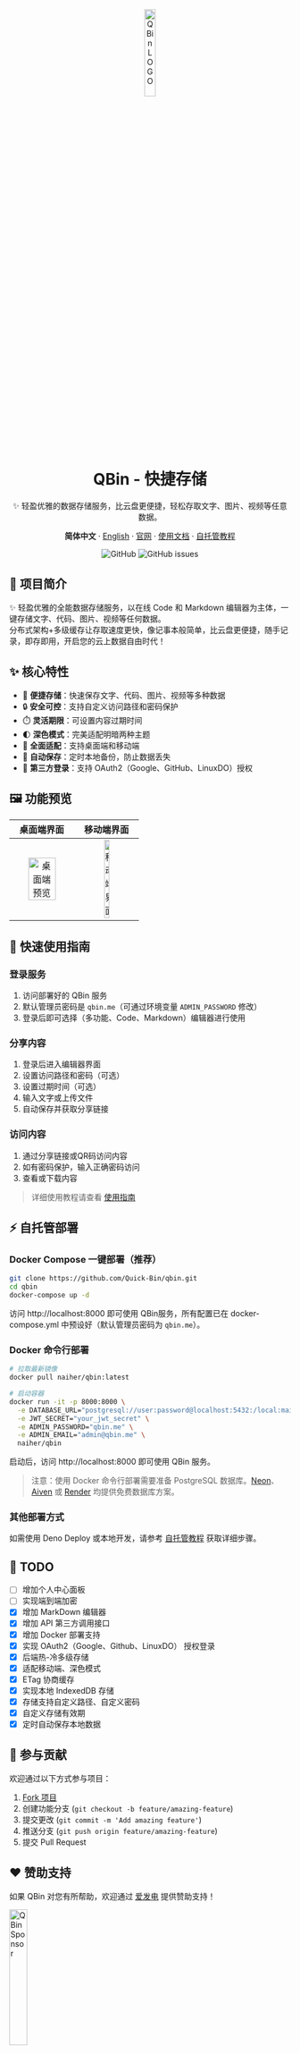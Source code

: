 <div align="center"><a name="readme-top"></a>

<img src=https://s3.tebi.io/lite/favicon.svg width=20% alt="QBin LOGO" title="QBin LOGO" />
<h1>QBin - 快捷存储</h1>

✨ 轻盈优雅的数据存储服务，比云盘更便捷，轻松存取文字、图片、视频等任意数据。

**简体中文** · [English](README_EN.md) · [官网](https://qbin.me) · [使用文档](Docs/document.md) · [自托管教程](Docs/self-host.md)

<img alt="GitHub" src="https://img.shields.io/github/license/quick-bin/qbin">
<img alt="GitHub issues" src="https://img.shields.io/github/issues/quick-bin/qbin">
</div>

## 📝 项目简介

✨ 轻盈优雅的全能数据存储服务，以在线 Code 和 Markdown 编辑器为主体，一键存储文字、代码、图片、视频等任何数据。 <br/>
分布式架构+多级缓存让存取速度更快，像记事本般简单，比云盘更便捷，随手记录，即存即用，开启您的云上数据自由时代！

## ✨ 核心特性

- 🚀 **便捷存储**：快速保存文字、代码、图片、视频等多种数据
- 🔒 **安全可控**：支持自定义访问路径和密码保护
- ⏱️ **灵活期限**：可设置内容过期时间
- 🌓 **深色模式**：完美适配明暗两种主题
- 📱 **全面适配**：支持桌面端和移动端
- 🔄 **自动保存**：定时本地备份，防止数据丢失
- 🔑 **第三方登录**：支持 OAuth2（Google、GitHub、LinuxDO）授权

## 🖼️ 功能预览

|                                         桌面端界面                                         |                                        移动端界面                                         |
|:-------------------------------------------------------------------------------------:|:------------------------------------------------------------------------------------:|
| <img src="https://s3.tebi.io/lite/windows.png" alt="桌面端预览" title="桌面端预览" width="70%"> | <img src="https://s3.tebi.io/lite/mobile.png" alt="移动端界面" title="移动端界面" width="30%"> |

## 🚀 快速使用指南

### 登录服务

1. 访问部署好的 QBin 服务
2. 默认管理员密码是 `qbin.me`（可通过环境变量 `ADMIN_PASSWORD` 修改）
3. 登录后即可选择（多功能、Code、Markdown）编辑器进行使用

### 分享内容

1. 登录后进入编辑器界面
2. 设置访问路径和密码（可选）
3. 设置过期时间（可选）
4. 输入文字或上传文件
5. 自动保存并获取分享链接

### 访问内容

1. 通过分享链接或QR码访问内容
2. 如有密码保护，输入正确密码访问
3. 查看或下载内容

> 详细使用教程请查看 [使用指南](https://qbin.me/r/document)

## ⚡ 自托管部署

### Docker Compose 一键部署（推荐）

```bash
git clone https://github.com/Quick-Bin/qbin.git
cd qbin
docker-compose up -d
```

访问 http://localhost:8000 即可使用 QBin服务，所有配置已在 docker-compose.yml 中预设好（默认管理员密码为 `qbin.me`）。

### Docker 命令行部署

```bash
# 拉取最新镜像
docker pull naiher/qbin:latest

# 启动容器
docker run -it -p 8000:8000 \
  -e DATABASE_URL="postgresql://user:password@localhost:5432:/local:main?sslmode=require" \
  -e JWT_SECRET="your_jwt_secret" \
  -e ADMIN_PASSWORD="qbin.me" \
  -e ADMIN_EMAIL="admin@qbin.me" \
  naiher/qbin
```

启动后，访问 http://localhost:8000 即可使用 QBin 服务。

> 注意：使用 Docker 命令行部署需要准备 PostgreSQL 数据库。[Neon](https://neon.tech/)、[Aiven](https://aiven.io/) 或 [Render](https://render.com/docs/deploy-mysql) 均提供免费数据库方案。

### 其他部署方式

如需使用 Deno Deploy 或本地开发，请参考 [自托管教程](Docs/self-host.md) 获取详细步骤。

## 🚀 TODO
- [ ] 增加个人中心面板
- [ ] 实现端到端加密
- [x] 增加 MarkDown 编辑器
- [x] 增加 API 第三方调用接口
- [x] 增加 Docker 部署支持
- [x] 实现 OAuth2（Google、Github、LinuxDO） 授权登录
- [x] 后端热-冷多级存储
- [x] 适配移动端、深色模式
- [x] ETag 协商缓存
- [x] 实现本地 IndexedDB 存储
- [x] 存储支持自定义路径、自定义密码
- [x] 自定义存储有效期
- [x] 定时自动保存本地数据

## 🤝 参与贡献

欢迎通过以下方式参与项目：

1. [Fork 项目](https://github.com/Quick-Bin/Qbin/fork)
2. 创建功能分支 (`git checkout -b feature/amazing-feature`)
3. 提交更改 (`git commit -m 'Add amazing feature'`)
4. 推送分支 (`git push origin feature/amazing-feature`)
5. 提交 Pull Request

## ❤ 赞助支持

如果 QBin 对您有所帮助，欢迎通过 [爱发电](https://afdian.com/a/naihe) 提供赞助支持！

<a title="QBin Sponsor" href="https://afdian.com/a/naihe" target="_blank" rel="noopener noreferrer">
  <img src=https://s3.tebi.io/lite/Sponsor.svg width=25% alt="QBin Sponsor" title="QBin Sponsor" />
</a>

## 许可证

本项目采用 [GPL-3.0](LICENSE) 许可证开源。
